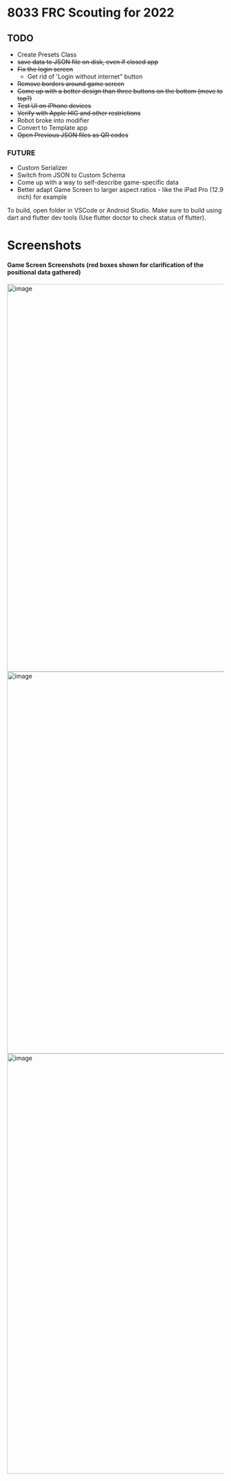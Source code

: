 # 8033 FRC Scouting for 2022

## TODO
- Create Presets Class
- ~~save data to JSON file on disk, even if closed app~~
- ~~Fix the login screen~~
   - Get rid of 'Login without internet" button
- ~~Remove borders around game screen~~
- ~~Come up with a better design than three buttons on the bottom (move to top?)~~
- ~~Test UI on iPhone devices~~
- ~~Verify with Apple HIG and other restrictions~~
- Robot broke into modifier
- Convert to Template app
- ~~Open Previous JSON files as QR codes~~

### FUTURE
- Custom Serializer
- Switch from JSON to Custom Schema
- Come up with a way to self-describe game-specific data
- Better adapt Game Screen to larger aspect ratios - like the iPad Pro (12.9 inch) for example

To build, open folder in VSCode or Android Studio. Make sure to build using dart and flutter dev tools (Use flutter doctor to check status of flutter). 

# Screenshots

#### Game Screen Screenshots (red boxes shown for clarification of the positional data gathered)

<img width="901" alt="image" src="https://user-images.githubusercontent.com/70717139/201489938-9de6d19c-629d-4abf-a06c-9c3018b653df.png">
<img width="888" alt="image" src="https://user-images.githubusercontent.com/70717139/201489940-bd8c7620-f1d5-470a-a196-85ac27dacdb1.png">
<img width="977" alt="image" src="https://user-images.githubusercontent.com/70717139/201489942-8aba9ced-1e46-439d-abb2-141b5fff9e94.png">
